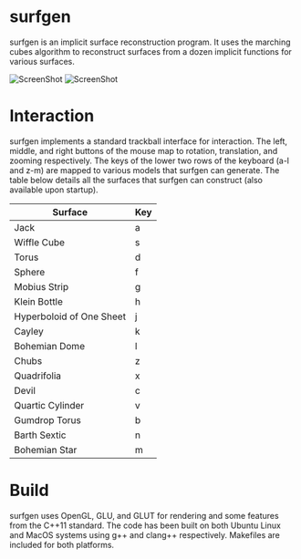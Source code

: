 surfgen
=======

surfgen is an implicit surface reconstruction program. It uses the marching cubes algorithm to reconstruct surfaces from a dozen implicit functions for various surfaces.

![ScreenShot](https://raw.github.com/marckhoury/IsoRender/master/screenshot.png)
![ScreenShot](https://raw.github.com/marckhoury/IsoRender/master/screenshot.png)


Interaction
===========
surfgen implements a standard trackball interface for interaction. The left, middle, and right buttons of the mouse map to rotation, translation, and zooming respectively. The keys of the lower two rows of the keyboard (a-l and z-m) are mapped to various models that surfgen can generate. The table below details all the surfaces that surfgen can construct (also available upon startup).

Surface                 |Key
------------------------|----
Jack                    |a
Wiffle Cube             |s
Torus                   |d
Sphere                  |f
Mobius Strip            |g
Klein Bottle            |h
Hyperboloid of One Sheet|j
Cayley                  |k
Bohemian Dome           |l
Chubs                   |z
Quadrifolia             |x
Devil                   |c
Quartic Cylinder        |v
Gumdrop Torus           |b
Barth Sextic            |n
Bohemian Star           |m


Build
=====
surfgen uses OpenGL, GLU, and GLUT for rendering and some features from the C++11 standard. The code has been built on both Ubuntu Linux and MacOS systems using g++ and clang++ respectively. Makefiles are included for both platforms. 
